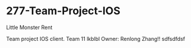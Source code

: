 # 277-Team-Project-IOS
Little Monster Rent

Team project IOS client.
Team 11
lkblbl
Owner: Renlong Zhang!!
sdfsdfdsf
